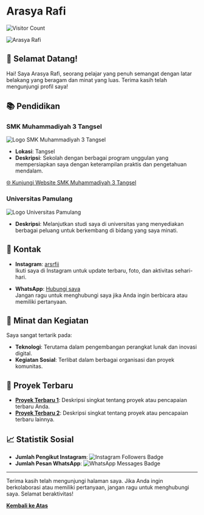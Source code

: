 # Arasya Rafi

![Visitor Count](https://profile-counter.glitch.me/GetSya/count.svg)  <!-- Badge pengunjung -->

![Arasya Rafi](https://via.placeholder.com/150)  <!-- Ganti dengan URL foto profil jika ada -->

## 👋 Selamat Datang!

Hai! Saya Arasya Rafi, seorang pelajar yang penuh semangat dengan latar belakang yang beragam dan minat yang luas. Terima kasih telah mengunjungi profil saya!

## 📚 Pendidikan

### SMK Muhammadiyah 3 Tangsel
![Logo SMK Muhammadiyah 3 Tangsel](https://via.placeholder.com/100)  <!-- Ganti dengan logo SMK jika ada -->
- **Lokasi**: Tangsel
- **Deskripsi**: Sekolah dengan berbagai program unggulan yang mempersiapkan saya dengan keterampilan praktis dan pengetahuan mendalam.

[🌐 Kunjungi Website SMK Muhammadiyah 3 Tangsel](https://muhtiga.sch.id)

### Universitas Pamulang
![Logo Universitas Pamulang](https://via.placeholder.com/100)  <!-- Ganti dengan logo Universitas Pamulang jika ada -->
- **Deskripsi**: Melanjutkan studi saya di universitas yang menyediakan berbagai peluang untuk berkembang di bidang yang saya minati.

## 📱 Kontak

- **Instagram**: [arsrfii](https://instagram.com/arsrfii)  
  Ikuti saya di Instagram untuk update terbaru, foto, dan aktivitas sehari-hari.

- **WhatsApp**: [Hubungi saya](https://wa.me/6288214772441)  
  Jangan ragu untuk menghubungi saya jika Anda ingin berbicara atau memiliki pertanyaan.

## 🚀 Minat dan Kegiatan

Saya sangat tertarik pada:
- **Teknologi**: Terutama dalam pengembangan perangkat lunak dan inovasi digital.
- **Kegiatan Sosial**: Terlibat dalam berbagai organisasi dan proyek komunitas.

## 🌟 Proyek Terbaru

- **[Proyek Terbaru 1](#)**: Deskripsi singkat tentang proyek atau pencapaian terbaru Anda.
- **[Proyek Terbaru 2](#)**: Deskripsi singkat tentang proyek atau pencapaian terbaru lainnya.

## 📈 Statistik Sosial

- **Jumlah Pengikut Instagram**: ![Instagram Followers Badge](https://img.shields.io/badge/Instagram-5000_followers-blue)  <!-- Ganti dengan badge pengikut Instagram aktual -->
- **Jumlah Pesan WhatsApp**: ![WhatsApp Messages Badge](https://img.shields.io/badge/WhatsApp-Messages_received-green)  <!-- Ganti dengan badge jumlah pesan WhatsApp jika diinginkan -->

---

Terima kasih telah mengunjungi halaman saya. Jika Anda ingin berkolaborasi atau memiliki pertanyaan, jangan ragu untuk menghubungi saya. Selamat beraktivitas!

[**Kembali ke Atas**](#arasya-rafi)
